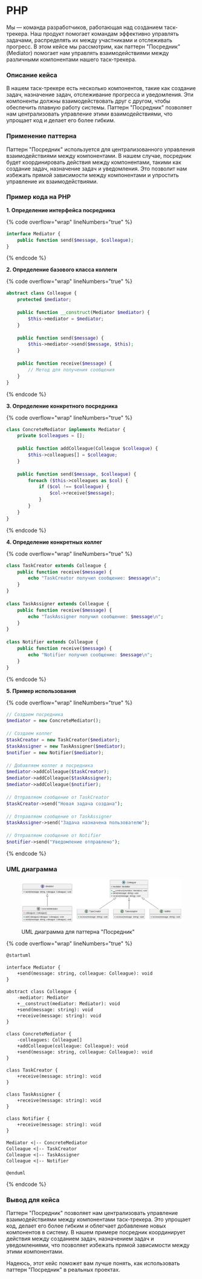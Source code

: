 # PHP

Мы — команда разработчиков, работающая над созданием таск-трекера. Наш продукт помогает командам эффективно управлять задачами, распределять их между участниками и отслеживать прогресс. В этом кейсе мы рассмотрим, как паттерн "Посредник" (Mediator) помогает нам управлять взаимодействиями между различными компонентами нашего таск-трекера.

### Описание кейса

В нашем таск-трекере есть несколько компонентов, такие как создание задач, назначение задач, отслеживание прогресса и уведомления. Эти компоненты должны взаимодействовать друг с другом, чтобы обеспечить плавную работу системы. Паттерн "Посредник" позволяет нам централизовать управление этими взаимодействиями, что упрощает код и делает его более гибким.

### Применение паттерна

Паттерн "Посредник" используется для централизованного управления взаимодействиями между компонентами. В нашем случае, посредник будет координировать действия между компонентами, такими как создание задач, назначение задач и уведомления. Это позволит нам избежать прямой зависимости между компонентами и упростить управление их взаимодействиями.

### Пример кода на PHP

**1. Определение интерфейса посредника**

{% code overflow="wrap" lineNumbers="true" %}
```php
interface Mediator {
    public function send($message, $colleague);
}
```
{% endcode %}

**2. Определение базового класса коллеги**

{% code overflow="wrap" lineNumbers="true" %}
```php
abstract class Colleague {
    protected $mediator;

    public function __construct(Mediator $mediator) {
        $this->mediator = $mediator;
    }

    public function send($message) {
        $this->mediator->send($message, $this);
    }

    public function receive($message) {
        // Метод для получения сообщения
    }
}
```
{% endcode %}

**3. Определение конкретного посредника**

{% code overflow="wrap" lineNumbers="true" %}
```php
class ConcreteMediator implements Mediator {
    private $colleagues = [];

    public function addColleague(Colleague $colleague) {
        $this->colleagues[] = $colleague;
    }

    public function send($message, $colleague) {
        foreach ($this->colleagues as $col) {
            if ($col !== $colleague) {
                $col->receive($message);
            }
        }
    }
}
```
{% endcode %}

**4. Определение конкретных коллег**

{% code overflow="wrap" lineNumbers="true" %}
```php
class TaskCreator extends Colleague {
    public function receive($message) {
        echo "TaskCreator получил сообщение: $message\n";
    }
}

class TaskAssigner extends Colleague {
    public function receive($message) {
        echo "TaskAssigner получил сообщение: $message\n";
    }
}

class Notifier extends Colleague {
    public function receive($message) {
        echo "Notifier получил сообщение: $message\n";
    }
}
```
{% endcode %}

**5. Пример использования**

{% code overflow="wrap" lineNumbers="true" %}
```php
// Создаем посредника
$mediator = new ConcreteMediator();

// Создаем коллег
$taskCreator = new TaskCreator($mediator);
$taskAssigner = new TaskAssigner($mediator);
$notifier = new Notifier($mediator);

// Добавляем коллег в посредника
$mediator->addColleague($taskCreator);
$mediator->addColleague($taskAssigner);
$mediator->addColleague($notifier);

// Отправляем сообщение от TaskCreator
$taskCreator->send("Новая задача создана");

// Отправляем сообщение от TaskAssigner
$taskAssigner->send("Задача назначена пользователю");

// Отправляем сообщение от Notifier
$notifier->send("Уведомление отправлено");
```
{% endcode %}

### UML диаграмма

<figure><img src="../../../../../.gitbook/assets/image (3).png" alt=""><figcaption><p>UML диаграмма для паттерна "Посредник"</p></figcaption></figure>

{% code overflow="wrap" lineNumbers="true" %}
```plantuml
@startuml

interface Mediator {
    +send(message: string, colleague: Colleague): void
}

abstract class Colleague {
    -mediator: Mediator
    +__construct(mediator: Mediator): void
    +send(message: string): void
    +receive(message: string): void
}

class ConcreteMediator {
    -colleagues: Colleague[]
    +addColleague(colleague: Colleague): void
    +send(message: string, colleague: Colleague): void
}

class TaskCreator {
    +receive(message: string): void
}

class TaskAssigner {
    +receive(message: string): void
}

class Notifier {
    +receive(message: string): void
}

Mediator <|-- ConcreteMediator
Colleague <|-- TaskCreator
Colleague <|-- TaskAssigner
Colleague <|-- Notifier

@enduml
```
{% endcode %}

### Вывод для кейса

Паттерн "Посредник" позволяет нам централизовать управление взаимодействиями между компонентами таск-трекера. Это упрощает код, делает его более гибким и облегчает добавление новых компонентов в систему. В нашем примере посредник координирует действия между созданием задач, назначением задач и уведомлениями, что позволяет избежать прямой зависимости между этими компонентами.

Надеюсь, этот кейс поможет вам лучше понять, как использовать паттерн "Посредник" в реальных проектах.
